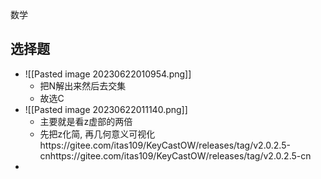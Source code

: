 数学
## 选择题
- ![[Pasted image 20230622010954.png]]
	- 把N解出来然后去交集
	- 故选C
 - ![[Pasted image 20230622011140.png]]
	 - 主要就是看z虚部的两倍
	 - 先把z化简, 再几何意义可视化https://gitee.com/itas109/KeyCastOW/releases/tag/v2.0.2.5-cnhttps://gitee.com/itas109/KeyCastOW/releases/tag/v2.0.2.5-cn
  - 